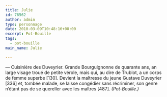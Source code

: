 ```yaml
---
title: Julie
id: 76562
author: admin
type: personnage
date: 2010-03-09T10:48:16+00:00
excerpt: Pot-Bouille
tags:
  - pot-bouille
main_name: Julie

---
```

— Cuisinière des Duveyrier. Grande Bourguignonne de quarante ans, an large visage troué de petite vérole, mais qui, au dire de Trublot, a un corps de femme superbe [130]. Devient la maîtresse du jeune Gustave Duveyrier [336] et, tombée malade, se laisse congédier sans récriminer, son genre n&rsquo;étant pas de se quereller avec les maîtres [487]. _(Pot-Bouille.)_